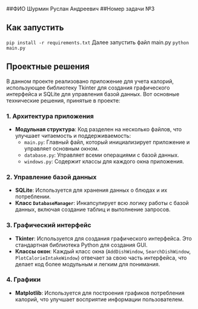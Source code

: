 ##ФИО
Шурмин Руслан Андреевич
##Номер задачи
№3
## Как запустить
```pip install -r requirements.txt```
Далее запустить файл main.py
```python main.py```
## Проектные решения
В данном проекте реализовано приложение для учета калорий, использующее библиотеку Tkinter для создания графического интерфейса и SQLite для управления базой данных. Вот основные технические решения, принятые в проекте:

### 1. **Архитектура приложения**

- **Модульная структура**: Код разделен на несколько файлов, что улучшает читаемость и поддерживаемость:
  - `main.py`: Главный файл, который инициализирует приложение и управляет основным окном.
  - `database.py`: Управляет всеми операциями с базой данных.
  - `windows.py`: Содержит классы для каждого окна приложения.

### 2. **Управление базой данных**

- **SQLite**: Используется для хранения данных о блюдах и их потреблении.
- **Класс `DatabaseManager`**: Инкапсулирует всю логику работы с базой данных, включая создание таблиц и выполнение запросов.

### 3. **Графический интерфейс**

- **Tkinter**: Используется для создания графического интерфейса. Это стандартная библиотека Python для создания GUI.
- **Классы окон**: Каждый класс окна (`AddDishWindow`, `SearchDishWindow`, `PlotCalorieIntakeWindow`) отвечает за свою часть интерфейса, что делает код более модульным и легким для понимания.

### 4. **Графики**

- **Matplotlib**: Используется для построения графиков потребления калорий, что улучшает восприятие информации пользователем.
